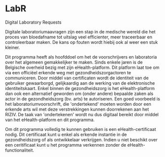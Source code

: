# LabR
Digital Laboratory Requests 

Digitale laboratoriumaavragen zijn een stap in de medische wereld die het proces van bloedafname tot uitslag veel
efficienter, meer traceerbaar en controleerbaar maken. De kans op fouten wordt hiebij ook al weer een stuk kleiner. 

Dit programma heeft als hoofddoel om het de voorschrijvers en laboratoria over het algemeen gemakkelijker te maken.
Sinds enkele jaren is de Belgische overheid bezig met zijn eHealth-platform. Dit platform laat toe om via een officiëel erkende weg
met gezondheidszorgactoren te communiceren. Door middel van certificaten wordt de identiteit van de gebruiker gewaarborgd, 
gelijkaardig aan de werking van de elektronische identiteitskaart. 
Enkel binnen de gezondheidszorg is het eHealth-platform dan ook een alternatief geworden om (onder andere) bepaalde zaken als
actor in de gezondheidszorg (bv. arts) te autoriseren. Een goed voorbeeld is het laboratoriumvoorschrift, die 
'ondertekend' moeten worden door een erkende arts wil met deze verstrekkingen kunnen doorrekenen aan het RIZIV. De taak
van 'ondertekenen' wordt nu dus digitaal bereikt door middel van het eHealth-platform en dit programma.

Om dit programma volledig te kunnen gebruiken is een eHealth-certificaat nodig. Dit certificaat kunt u enkel als
erkende instantie in de gezondheidszorg of als ontwikkelaar verkrijgen. 
Indien u niet beschikt over een ceritificaat kunt u het programma verkennen zonder de eHealth-functionaliteit. 

